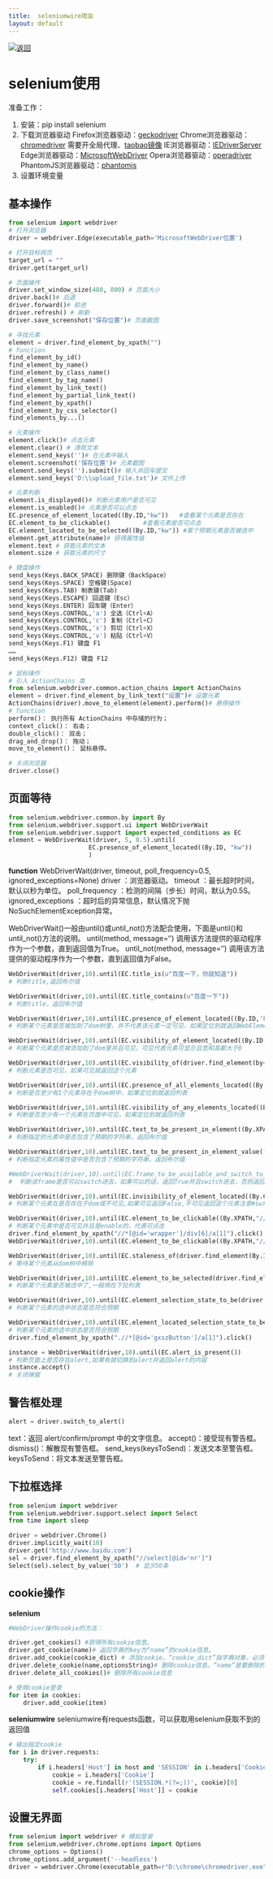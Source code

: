 ```yaml
---
title:  seleniumwire爬虫
layout: default
---
```

[![返回](/assets/images/back.png)](../../../../2022/07/05/Python_Index.html)

# selenium使用

准备工作：
1. 安装：pip install selenium
2. 下载浏览器驱动
  Firefox浏览器驱动：[geckodriver](https://github.com/mozilla/geckodriver/releases)
  Chrome浏览器驱动：[chromedriver](https://sites.google.com/a/chromium.org/chromedriver/home) 需要开全局代理、[taobao镜像](http://npm.taobao.org/mirrors/chromedriver/)
  IE浏览器驱动：[IEDriverServer](http://selenium-release.storage.googleapis.com/index.html)
  Edge浏览器驱动：[MicrosoftWebDriver](https://developer.microsoft.com/en-us/microsoft-edge/tools/webdriver)
  Opera浏览器驱动：[operadriver](https://github.com/operasoftware/operachromiumdriver/releases)
  PhantomJS浏览器驱动：[phantomjs](http://phantomjs.org/)
3. 设置环境变量

## 基本操作
```python
from selenium import webdriver
# 打开浏览器
driver = webdriver.Edge(executable_path='MicrosoftWebDriver位置')

# 打开目标网页
target_url = ""
driver.get(target_url)

# 页面操作
driver.set_window_size(480, 800) # 页面大小
driver.back()# 后退 
driver.forward()# 前进 
driver.refresh() # 刷新
driver.save_screenshot("保存位置")# 页面截图

# 寻找元素
element = driver.find_element_by_xpath("")
# function
find_element_by_id()
find_element_by_name()
find_element_by_class_name()
find_element_by_tag_name()
find_element_by_link_text()
find_element_by_partial_link_text()
find_element_by_xpath()
find_element_by_css_selector()
find_elements_by...()

# 元素操作
element.click()# 点击元素
element.clear() # 清除文本
element.send_keys('')# 在元素中输入
element.screenshot('保存位置')# 元素截图
element.send_keys('').submit()# 输入并回车提交
element.send_keys('D:\\upload_file.txt')# 文件上传

# 元素判断
element.is_displayed()# 判断元素用户是否可见
element.is_enabled()# 元素是否可以点击
EC.presence_of_element_located((By.ID,"kw"))   #查看某个元素是否存在
EC.element_to_be_clickable()         #查看元素是否可点击
EC.element_located_to_be_selected((By.ID,"kw")) #某个预期元素是否被选中
element.get_attribute(name)# 获得属性值
element.text # 获取元素的文本
element.size # 获取元素的尺寸

# 键盘操作
send_keys(Keys.BACK_SPACE) 删除键（BackSpace）
send_keys(Keys.SPACE) 空格键(Space)
send_keys(Keys.TAB) 制表键(Tab)
send_keys(Keys.ESCAPE) 回退键（Esc）
send_keys(Keys.ENTER) 回车键（Enter）
send_keys(Keys.CONTROL,'a') 全选（Ctrl+A）
send_keys(Keys.CONTROL,'c') 复制（Ctrl+C）
send_keys(Keys.CONTROL,'x') 剪切（Ctrl+X）
send_keys(Keys.CONTROL,'v') 粘贴（Ctrl+V）
send_keys(Keys.F1) 键盘 F1
……
send_keys(Keys.F12) 键盘 F12

# 鼠标操作
# 引入 ActionChains 类
from selenium.webdriver.common.action_chains import ActionChains
element = driver.find_element_by_link_text("设置")# 设置元素
ActionChains(driver).move_to_element(element).perform()# 悬停操作
# function
perform()： 执行所有 ActionChains 中存储的行为；
context_click()： 右击；
double_click()： 双击；
drag_and_drop()： 拖动；
move_to_element()： 鼠标悬停。

# 关闭浏览器
driver.close()
```
## 页面等待
```python
from selenium.webdriver.common.by import By
from selenium.webdriver.support.ui import WebDriverWait
from selenium.webdriver.support import expected_conditions as EC
element = WebDriverWait(driver, 5, 0.5).until(
                      EC.presence_of_element_located((By.ID, "kw"))
                      )
```
**function**
WebDriverWait(driver, timeout, poll_frequency=0.5, ignored_exceptions=None)
driver ：浏览器驱动。
timeout ：最长超时时间，默认以秒为单位。
poll_frequency ：检测的间隔（步长）时间，默认为0.5S。
ignored_exceptions ：超时后的异常信息，默认情况下抛NoSuchElementException异常。

WebDriverWait()一般由until()或until_not()方法配合使用，下面是until()和until_not()方法的说明。
until(method, message=‘’) 调用该方法提供的驱动程序作为一个参数，直到返回值为True。
until_not(method, message=‘’) 调用该方法提供的驱动程序作为一个参数，直到返回值为False。
```python
WebDriverWait(driver,10).until(EC.title_is(u"百度一下，你就知道"))
# 判断title,返回布尔值

WebDriverWait(driver,10).until(EC.title_contains(u"百度一下"))
# 判断title，返回布尔值

WebDriverWait(driver,10).until(EC.presence_of_element_located((By.ID,'kw')))
# 判断某个元素是否被加到了dom树里，并不代表该元素一定可见，如果定位到就返回WebElement

WebDriverWait(driver,10).until(EC.visibility_of_element_located((By.ID,'su')))
# 判断某个元素是否被添加到了dom里并且可见，可见代表元素可显示且宽和高都大于0

WebDriverWait(driver,10).until(EC.visibility_of(driver.find_element(by=By.ID,value='kw')))
# 判断元素是否可见，如果可见就返回这个元素

WebDriverWait(driver,10).until(EC.presence_of_all_elements_located((By.CSS_SELECTOR,'.mnav')))
# 判断是否至少有1个元素存在于dom树中，如果定位到就返回列表

WebDriverWait(driver,10).until(EC.visibility_of_any_elements_located((By.CSS_SELECTOR,'.mnav')))
# 判断是否至少有一个元素在页面中可见，如果定位到就返回列表

WebDriverWait(driver,10).until(EC.text_to_be_present_in_element((By.XPATH,"//*[@id='u1']/a[8]"),u'设置'))
# 判断指定的元素中是否包含了预期的字符串，返回布尔值

WebDriverWait(driver,10).until(EC.text_to_be_present_in_element_value((By.CSS_SELECTOR,'#su'),u'百度一下'))
# 判断指定元素的属性值中是否包含了预期的字符串，返回布尔值

#WebDriverWait(driver,10).until(EC.frame_to_be_available_and_switch_to_it(locator))
#  判断该frame是否可以switch进去，如果可以的话，返回True并且switch进去，否则返回False注意这里并没有一个frame可以切换进去

WebDriverWait(driver,10).until(EC.invisibility_of_element_located((By.CSS_SELECTOR,'#swfEveryCookieWrap')))
# 判断某个元素在是否存在于dom或不可见,如果可见返回False,不可见返回这个元素注意#swfEveryCookieWrap在此页面中是一个隐藏的元素

WebDriverWait(driver,10).until(EC.element_to_be_clickable((By.XPATH,"//*[@id='u1']/a[8]"))).click()
# 判断某个元素中是否可见并且是enable的，代表可点击
driver.find_element_by_xpath("//*[@id='wrapper']/div[6]/a[1]").click()
WebDriverWait(driver,10).until(EC.element_to_be_clickable((By.XPATH,"//*[@id='wrapper']/div[6]/a[1]"))).click()

WebDriverWait(driver,10).until(EC.staleness_of(driver.find_element(By.ID,'su')))
# 等待某个元素从dom树中移除

WebDriverWait(driver,10).until(EC.element_to_be_selected(driver.find_element(By.XPATH,"//*[@id='nr']/option[1]")))
# 判断某个元素是否被选中了,一般用在下拉列表

WebDriverWait(driver,10).until(EC.element_selection_state_to_be(driver.find_element(By.XPATH,"//*[@id='nr']/option[1]"),True))
# 判断某个元素的选中状态是否符合预期

WebDriverWait(driver,10).until(EC.element_located_selection_state_to_be((By.XPATH,"//*[@id='nr']/option[1]"),True))
# 判断某个元素的选中状态是否符合预期
driver.find_element_by_xpath(".//*[@id='gxszButton']/a[1]").click()

instance = WebDriverWait(driver,10).until(EC.alert_is_present())
# 判断页面上是否存在alert,如果有就切换到alert并返回alert的内容
instance.accept()
# 关闭弹窗
```
## 警告框处理
```python
alert = driver.switch_to_alert()
```
text：返回 alert/confirm/prompt 中的文字信息。
accept()：接受现有警告框。
dismiss()：解散现有警告框。
send_keys(keysToSend)：发送文本至警告框。keysToSend：将文本发送至警告框。
## 下拉框选择
```python
from selenium import webdriver
from selenium.webdriver.support.select import Select
from time import sleep

driver = webdriver.Chrome()
driver.implicitly_wait(10)
driver.get('http://www.baidu.com')
sel = driver.find_element_by_xpath("//select[@id='nr']")
Select(sel).select_by_value('50')  # 显示50条
```
## cookie操作

**selenium**

```python
#WebDriver操作cookie的方法：

driver.get_cookies() #获得所有cookie信息。
driver.get_cookie(name)# 返回字典的key为“name”的cookie信息。
driver.add_cookie(cookie_dict) # 添加cookie。“cookie_dict”指字典对象，必须有name 和value 值。
driver.delete_cookie(name,optionsString)# 删除cookie信息。“name”是要删除的driver.cookie的名称，“optionsString”是该cookie的选项，目前支持的选项包括“路径”，“域”。
driver.delete_all_cookies()# 删除所有cookie信息

# 使用cookie登录
for item in cookies:
    driver.add_cookie(item)
```
**seleniumwire**
seleniumwire有requests函数，可以获取用selenium获取不到的返回值
```python
# 输出指定cookie
for i in driver.requests:
    try:
        if i.headers['Host'] in host and 'SESSION' in i.headers['Cookie']:
            cookie = i.headers['Cookie']
            cookie = re.findall(r'(SESSION.*(?=;))', cookie)[0]
            self.cookies[i.headers['Host']] = cookie
```
## 设置无界面
```python
from selenium import webdriver # 模拟登录
from selenium.webdriver.chrome.options import Options
chrome_options = Options()
chrome_options.add_argument('--headless')
driver = webdriver.Chrome(executable_path=r"D:\chrome\chromedriver.exe", chrome_options=chrome_options)
```